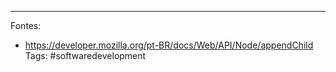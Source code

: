 
---
Fontes:
- https://developer.mozilla.org/pt-BR/docs/Web/API/Node/appendChild
Tags: #softwaredevelopment 